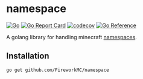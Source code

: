 # namespace

[![Go](https://github.com/FireworkMC/namespace/actions/workflows/go.yml/badge.svg)](https://github.com/FireworkMC/namespace/actions/workflows/go.yml) [![Go Report Card](https://goreportcard.com/badge/github.com/FireworkMC/namespace)](https://goreportcard.com/report/github.com/FireworkMC/namespace) [![codecov](https://codecov.io/gh/FireworkMC/namespace/branch/master/graph/badge.svg?token=ZYV9WQEQI7)](https://codecov.io/gh/FireworkMC/namespace) [![Go Reference](https://pkg.go.dev/badge/github.com/FireworkMC/namespace.svg)](https://pkg.go.dev/github.com/FireworkMC/namespace)

A golang library for handling minecraft [namespaces](https://minecraft.fandom.com/wiki/Resource_location).

## Installation

```sh
go get github.com/FireworkMC/namespace
```
